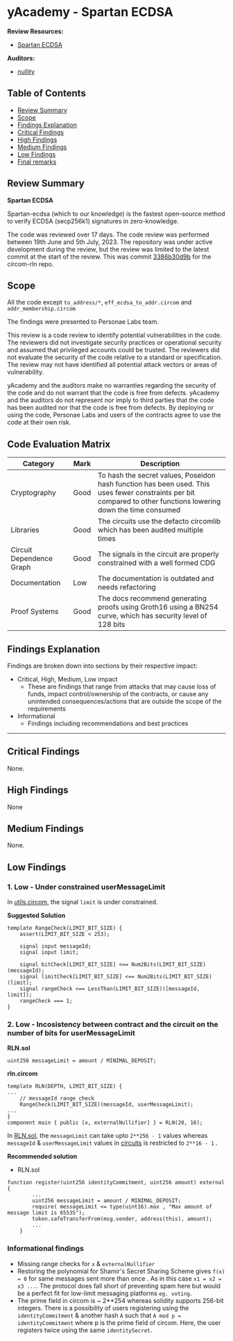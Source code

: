 # yAcademy - Spartan ECDSA <!-- omit in toc -->

**Review Resources:**

- [Spartan ECDSA](https://github.com/personaelabs/spartan-ecdsa)

**Auditors:**

 - [nullity](https://github.com/nullity00)

## Table of Contents <!-- omit in toc -->

- [Review Summary](#review-summary)
- [Scope](#scope)
- [Findings Explanation](#findings-explanation)
- [Critical Findings](#critical-findings)
- [High Findings](#high-findings)
- [Medium Findings](#medium-findings)
- [Low Findings](#low-findings)
- [Final remarks](#final-remarks)

## Review Summary

**Spartan ECDSA**

Spartan-ecdsa (which to our knowledge) is the fastest open-source method to verify ECDSA (secp256k1) signatures in zero-knowledge.

The code was reviewed over 17 days. The code review was performed between 19th June and 5th July, 2023. The repository was under active development during the review, but the review was limited to the latest commit at the start of the review. This was commit [3386b30d9b](https://github.com/personaelabs/spartan-ecdsa/tree/3386b30d9b5b62d8a60735cbeab42bfe42e80429) for the circom-rln repo.

## Scope

All the code except ``to_address/*``, ``eff_ecdsa_to_addr.circom`` and ``addr_membership.circom``

The findings were presented to Personae Labs team.

This review is a code review to identify potential vulnerabilities in the code. The reviewers did not investigate security practices or operational security and assumed that privileged accounts could be trusted. The reviewers did not evaluate the security of the code relative to a standard or specification. The review may not have identified all potential attack vectors or areas of vulnerability.

yAcademy and the auditors make no warranties regarding the security of the code and do not warrant that the code is free from defects. yAcademy and the auditors do not represent nor imply to third parties that the code has been audited nor that the code is free from defects. By deploying or using the code, Personae Labs and users of the contracts agree to use the code at their own risk.


Code Evaluation Matrix
---

| Category                 | Mark    | Description |
| ------------------------ | ------- | ----------- |
| Cryptography             | Good    | To hash the secret values, Poseidon hash function has been used. This uses fewer constraints per bit compared to other functions lowering down the time consumed |
| Libraries                | Good    | The circuits use the defacto circomlib which has been audited multiple times |
| Circuit Dependence Graph | Good    | The signals in the circuit are properly constrained with a well formed CDG |
| Documentation            | Low     | The documentation is outdated and needs refactoring |
| Proof Systems            | Good    | The docs recommend generating proofs using Groth16 using a BN254 curve, which has security level of 128 bits|

## Findings Explanation

Findings are broken down into sections by their respective impact:
 - Critical, High, Medium, Low impact
     - These are findings that range from attacks that may cause loss of funds, impact control/ownership of the contracts, or cause any unintended consequences/actions that are outside the scope of the requirements
 - Informational
     - Findings including recommendations and best practices

---

## Critical Findings

None.

## High Findings

None

## Medium Findings

None.

## Low Findings

### 1. Low - Under constrained userMessageLimit

In [utils.circom](https://github.com/Rate-Limiting-Nullifier/circom-rln/blob/37073131b9c5910228ad6bdf0fc50080e507166a/circuits/utils.circom#LL40C1-L40C64), the signal ``limit`` is under constrained.

**Suggested Solution**
```
template RangeCheck(LIMIT_BIT_SIZE) {
    assert(LIMIT_BIT_SIZE < 253);

    signal input messageId;
    signal input limit;

    signal bitCheck[LIMIT_BIT_SIZE] <== Num2Bits(LIMIT_BIT_SIZE)(messageId);
    signal limitCheck[LIMIT_BIT_SIZE] <== Num2Bits(LIMIT_BIT_SIZE)(limit);
    signal rangeCheck <== LessThan(LIMIT_BIT_SIZE)([messageId, limit]);
    rangeCheck === 1;
}
```

### **2. Low - Incosistency between contract and the circuit on the number of bits for userMessageLimit**

**RLN.sol**
```
uint256 messageLimit = amount / MINIMAL_DEPOSIT;
```
**rln.circom**
```
template RLN(DEPTH, LIMIT_BIT_SIZE) {
...
    // messageId range check
    RangeCheck(LIMIT_BIT_SIZE)(messageId, userMessageLimit);
...
}
component main { public [x, externalNullifier] } = RLN(20, 16);
```
In [RLN.sol](https://github.com/Rate-Limiting-Nullifier/rln-contracts/blob/465579c872edbc03f8044f17926180d82f5abd56/src/RLN.sol#L121), the ``messageLimit`` can take upto ``2**256 - 1`` values whereas ``messageId`` & ``userMessageLimit`` values in [circuits](https://github.com/Rate-Limiting-Nullifier/circom-rln/blob/37073131b9c5910228ad6bdf0fc50080e507166a/circuits/rln.circom) is restricted to ``2**16 - 1`` .

**Recommended solution**

- RLN.sol
```
function register(uint256 identityCommitment, uint256 amount) external {
        ...
        uint256 messageLimit = amount / MINIMAL_DEPOSIT;
        require( messageLimit <= type(uint16).max , "Max amount of message limit is 65535");
        token.safeTransferFrom(msg.sender, address(this), amount);
        ...
    }
```

### Informational findings

- Missing range checks for `x` & `externalNullifier`
- Restoring the polynomial for Shamir's Secret Sharing Scheme gives ``f(x) = 0`` for same messages sent more than once . As in this case ``x1 = x2 = x3 ...``. The protocol does fall short of preventing spam here but would be a perfect fit for low-limit messaging platforms `eg. voting`.
- The prime field in circom is ~ 2**254 whereas solidity supports 256-bit integers. There is a possibility of users registering using the ``identityCommitment`` & another hash ``A`` such that ``A mod p = identityCommitment`` where p is the prime field of circom. Here, the user registers twice using the same ``identitySecret``. 

